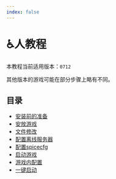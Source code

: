 ```yaml
---
index: false
---
```


# :wheelchair:人教程

本教程当前适用版本：`0712`

其他版本的游戏可能在部分步骤上略有不同。

## 目录

- [安装前的准备](preparation.md)
- [安放游戏](placement.md)
- [文件修改](structure.md)
- [配置离线服务器](server.md)
- [配置spicecfg](spicecfg.md)
- [启动游戏](start-game.md)
- [游戏内配置](in-game.md)
- [一键启动](oneclick.md)